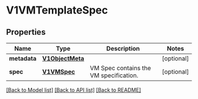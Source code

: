 # V1VMTemplateSpec

## Properties
Name | Type | Description | Notes
------------ | ------------- | ------------- | -------------
**metadata** | [**V1ObjectMeta**](V1ObjectMeta.md) |  | [optional] 
**spec** | [**V1VMSpec**](V1VMSpec.md) | VM Spec contains the VM specification. | [optional] 

[[Back to Model list]](../README.md#documentation-for-models) [[Back to API list]](../README.md#documentation-for-api-endpoints) [[Back to README]](../README.md)


